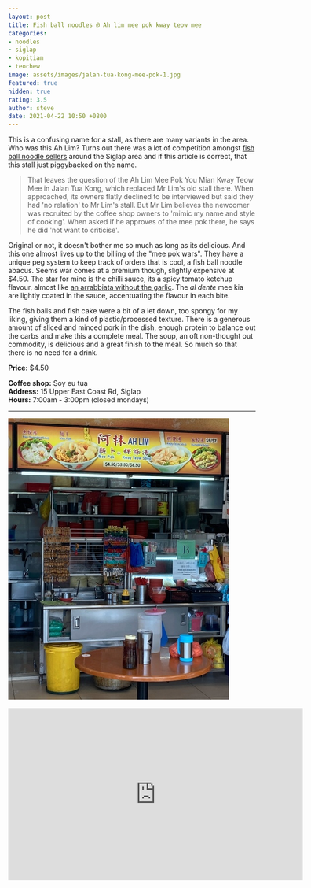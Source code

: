 ```yaml
---
layout: post
title: Fish ball noodles @ Ah lim mee pok kway teow mee
categories:
- noodles
- siglap
- kopitiam
- teochew
image: assets/images/jalan-tua-kong-mee-pok-1.jpg
featured: true
hidden: true
rating: 3.5
author: steve
date: 2021-04-22 10:50 +0800
---
```

This is a confusing name for a stall, as there are many variants in the area. Who was this Ah Lim? Turns out there was a lot of competition amongst [fish ball noodle sellers](https://www.straitstimes.com/lifestyle/food/mee-pok-war-clone-wars) around the Siglap area and if this article is correct, that this stall just piggybacked on the name.

> That leaves the question of the Ah Lim Mee Pok You Mian Kway Teow Mee in Jalan Tua Kong, which replaced Mr Lim's old stall there. When approached, its owners flatly declined to be interviewed but said they had 'no relation' to Mr Lim's stall. But Mr Lim believes the newcomer was recruited by the coffee shop owners to 'mimic my name and style of cooking'. When asked if he approves of the mee pok there, he says he did 'not want to criticise'.

Original or not, it doesn't bother me so much as long as its delicious. And this one almost lives up to the billing of the "mee pok wars". They have a unique peg system to keep track of orders that is cool, a fish ball noodle abacus. Seems war comes at a premium though, slightly expensive at $4.50. The star for mine is the chilli sauce, its a spicy tomato ketchup flavour, almost like [an arrabbiata without the garlic](https://en.wikipedia.org/wiki/Arrabbiata_sauce). The *al dente* mee kia are lightly coated in the sauce, accentuating the flavour in each bite.

The fish balls and fish cake were a bit of a let down, too spongy for my liking, giving them a kind of plastic/processed texture. There is a generous amount of sliced and minced pork in the dish, enough protein to balance out the carbs and make this a complete meal. The soup, an oft non-thought out commodity, is delicious and a great finish to the meal. So much so that there is no need for a drink.

**Price:** $4.50  

**Coffee shop:**  Soy eu tua  
**Address:** 15 Upper East Coast Rd, Siglap  
**Hours:** 7:00am - 3:00pm (closed mondays)  

***

![Ah lim mee pok kway teow mee](/assets/images/jalan-tua-kong-mee-pok-2.jpg "Ah lim mee pok kway teow mee")

<iframe src="https://www.google.com/maps/embed?pb=!1m14!1m8!1m3!1d15955.08339107152!2d103.9257479!3d1.312931!3m2!1i1024!2i768!4f13.1!3m3!1m2!1s0x0%3A0x2e291e2efa1806eb!2sSoy%20Eu%20Tua%20Coffee%20Shop!5e0!3m2!1sen!2ssg!4v1619059514337!5m2!1sen!2ssg" width="600" height="350" style="border:0;" allowfullscreen="" loading="lazy"></iframe>